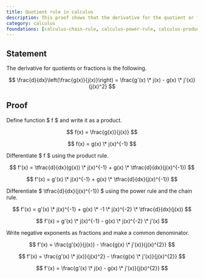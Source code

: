```yaml
---
title: Quotient rule in calculus
description: This proof shows that the derivative for the quotient or fraction a/b is (a'b - ab') / b^2.
category: calculus
foundations: [calculus-chain-rule, calculus-power-rule, calculus-product-rule]
---
```


## Statement

The derivative for quotients or fractions is the following.

$$ \frac{d}{dx}\left(\frac{g(x)}{j(x)}\right) = \frac{g'(x) \* j(x) - g(x) \* j'(x)}{j(x)^2} $$

## Proof

Define function $ f $ and write it as a product.

$$ f(x) = \frac{g(x)}{j(x)} $$

$$ f(x) = g(x) \* j(x)^{-1} $$

Differentiate $ f $ using the product rule.

$$ f'(x) = \tfrac{d}{dx}(g(x)) \* j(x)^{-1} + g(x) \* \tfrac{d}{dx}(j(x)^{-1}) $$

$$ f'(x) = g'(x) \* j(x)^{-1} + g(x) \* \tfrac{d}{dx}(j(x)^{-1}) $$

Differentiate $ \tfrac{d}{dx}(j(x)^{-1}) $ using the power rule and the chain rule.

$$ f'(x) = g'(x) \* j(x)^{-1} + g(x) \* -1 \* j(x)^{-2} \* \tfrac{d}{dx}(j(x)) $$

$$ f'(x) = g'(x) \* j(x)^{-1} - g(x) \* j(x)^{-2} \* j'(x) $$

Write negative exponents as fractions and make a common denominator.

$$ f'(x) = \frac{g'(x)}{j(x)} - \frac{g(x) \* j'(x)}{j(x)^{2}} $$

$$ f'(x) = \frac{g'(x) \* j(x)}{j(x)^2} - \frac{g(x) \* j'(x)}{j(x)^{2}} $$

$$ f'(x) = \frac{g'(x) \* j(x) - g(x) \* j'(x)}{j(x)^{2}} $$
